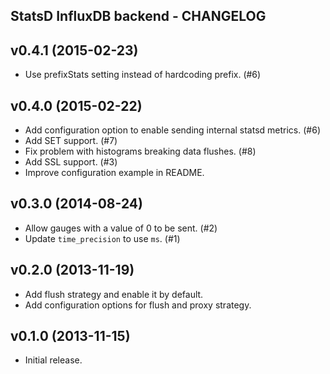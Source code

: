 StatsD InfluxDB backend - CHANGELOG
-----------------------------------

## v0.4.1 (2015-02-23)

* Use prefixStats setting instead of hardcoding prefix. (#6)

## v0.4.0 (2015-02-22)

* Add configuration option to enable sending internal statsd metrics. (#6)
* Add SET support. (#7)
* Fix problem with histograms breaking data flushes. (#8)
* Add SSL support. (#3)
* Improve configuration example in README.

## v0.3.0 (2014-08-24)

* Allow gauges with a value of 0 to be sent. (#2)
* Update `time_precision` to use `ms`. (#1)

## v0.2.0 (2013-11-19)

* Add flush strategy and enable it by default.
* Add configuration options for flush and proxy strategy.

## v0.1.0 (2013-11-15)

* Initial release.
